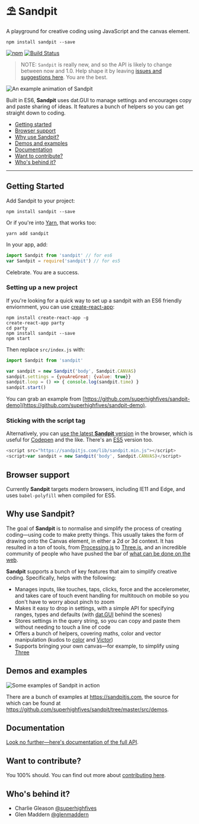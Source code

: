 ⛱ Sandpit
==========

A playground for creative coding using JavaScript and the canvas element.

``` shell
npm install sandpit --save
```
[![npm](https://img.shields.io/npm/v/sandpit.svg)](https://www.npmjs.com/package/sandpit) [![Build Status](https://travis-ci.org/superhighfives/sandpit.svg?branch=master)](https://travis-ci.org/superhighfives/sandpit)

> NOTE: `Sandpit` is really new, and so the API is likely to change between now and 1.0. Help shape it by leaving [issues and suggestions here](https://github.com/superhighfives/sandpit/issues). You are the best.

![An example animation of Sandpit](https://sandpitjs.com/assets/images/animation.gif)

Built in ES6, **Sandpit** uses dat.GUI to manage settings and encourages copy and paste sharing of ideas. It features a bunch of helpers so you can get straight down to coding.

- [Getting started](#getting-started)
- [Browser support](#browser-support)
- [Why use Sandpit?](#why-use-sandpit)
- [Demos and examples](#demos-and-examples)
- [Documentation](#documentation)
- [Want to contribute?](#want-to-contribute)
- [Who's behind it?](#whos-behind-it)

---

## Getting Started

Add Sandpit to your project:

``` shell
npm install sandpit --save
```

Or if you're into [Yarn](https://github.com/yarnpkg/yarn), that works too:

``` shell
yarn add sandpit
```

In your app, add:

``` js
import Sandpit from 'sandpit' // for es6
var Sandpit = require('sandpit') // for es5
```

Celebrate. You are a success.

### Setting up a new project

If you're looking for a quick way to set up a sandpit with an ES6 friendly enviornment, you can use [create-react-app](https://github.com/facebookincubator/create-react-app):

``` shell
npm install create-react-app -g
create-react-app party
cd party
npm install sandpit --save
npm start
```

Then replace `src/index.js` with:

``` js
import Sandpit from 'sandpit'

var sandpit = new Sandpit('body', Sandpit.CANVAS)
sandpit.settings = {youAreGreat: {value: true}}
sandpit.loop = () => { console.log(sandpit.time) }
sandpit.start()
```

You can grab an example from [https://github.com/superhighfives/sandpit-demo](https://github.com/superhighfives/sandpit-demo).

### Sticking with the script tag

Alternatively, you can [use the latest **Sandpit** version](https://sandpitjs.com/lib/sandpit.min.js) in the browser, which is useful for [Codepen](https://codepen.io/superhighfives/pen/BpoPeJ) and the like. There's an [ES5](https://codepen.io/superhighfives/pen/RKroWB) version too.

``` js
<script src="https://sandpitjs.com/lib/sandpit.min.js"></script>
<script>var sandpit = new Sandpit('body', Sandpit.CANVAS)</script>
```



## Browser support

Currently **Sandpit** targets modern browsers, including IE11 and Edge, and uses `babel-polyfill` when compiled for ES5.



## Why use Sandpit?

The goal of **Sandpit** is to normalise and simplify the process of creating coding—using code to make pretty things. This usually takes the form of drawing onto the Canvas element, in either a 2d or 3d context. It has resulted in a ton of tools, from [Processing.js](http://processingjs.org/) to [Three.js](http://threejs.org/), and an incredible community of people who have pushed the bar of [what can be done on the web](https://github.com/superhighfives/sandpit/wiki/Inspiration).

**Sandpit** supports a bunch of key features that aim to simplify creative coding. Specifically, helps with the following:
- Manages inputs, like touches, taps, clicks, force and the accelerometer, and takes care of touch event handling for multitouch on mobile so you don't have to worry about pinch to zoom
- Makes it easy to drop in settings, with a simple API for specifying ranges, types and defaults (with [dat.GUI](https://github.com/dataarts/dat.gui) behind the scenes)
- Stores settings in the query string, so you can copy and paste them without needing to touch a line of code
- Offers a bunch of helpers, covering maths, color and vector manipulation (kudos to [color](https://github.com/Qix-/color) and [Victor](http://victorjs.org/))
- Supports bringing your own canvas—for example, to simplify using [Three](http://threejs.org/)



## Demos and examples

![Some examples of Sandpit in action](https://sandpitjs.com/assets/images/examples.jpg)

There are a bunch of examples at <https://sandpitjs.com>, the source for which can be found at <https://github.com/superhighfives/sandpit/tree/master/src/demos>.



## Documentation
[Look no further—here's documentation of the full API](https://sandpitjs.com/docs/tutorial-01-documentation.html).



## Want to contribute?

You 100% should. You can find out more about [contributing here](https://github.com/superhighfives/sandpit/blob/master/CONTRIBUTING.md).



## Who's behind it?

- Charlie Gleason [@superhighfives](https://twitter.com/superhighfives/)
- Glen Maddern [@glenmaddern](https://twitter.com/glenmaddern/)
